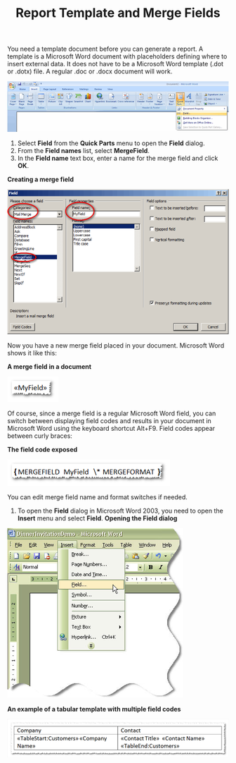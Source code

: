 ﻿---
title: Report Template and Merge Fields
articleTitle: Report Template and Merge Fields
linktitle: Report Template and Merge Fields
description: "This guide describes how to create report template for the Aspose.Words for SharePoint."
type: docs
weight: 20
url: /sharepoint/report-template-and-merge-fields/
---

You need a template document before you can generate a report. A template is a Microsoft Word document with placeholders defining where to insert external data. It does not have to be a Microsoft Word template (.dot or .dotx) file. A regular .doc or .docx document will work.

![todo:image_alt_text](report-template-and-merge-fields-1.png)

1. Select **Field** from the **Quick Parts** menu to open the **Field** dialog.
1. From the **Field names** list, select **MergeField**.
1. In the **Field name** text box, enter a name for the merge field and click **OK**.

**Creating a merge field** 

![todo:image_alt_text](report-template-and-merge-fields-2.png)

Now you have a new merge field placed in your document. Microsoft Word shows it like this: 

**A merge field in a document**

![todo:image_alt_text](report-template-and-merge-fields-3.png)

Of course, since a merge field is a regular Microsoft Word field, you can switch between displaying field codes and results in your document in Microsoft Word using the keyboard shortcut Alt+F9. Field codes appear between curly braces: 

**The field code exposed** 

![todo:image_alt_text](report-template-and-merge-fields-4.png)

You can edit merge field name and format switches if needed.

1. To open the **Field** dialog in Microsoft Word 2003, you need to open the **Insert** menu and select **Field**. 
   **Opening the Field dialog** 

![todo:image_alt_text](report-template-and-merge-fields-5.png)

**An example of a tabular template with multiple field codes**

![todo:image_alt_text](report-template-and-merge-fields-6.png)
